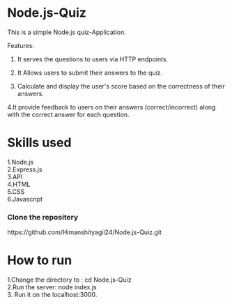 # Node.js-Quiz
This is a simple Node.js quiz-Application.

Features:


1. It serves the questions to users via HTTP endpoints.<br>

2. It Allows users to submit their answers to the quiz.<br>

3. Calculate and display the user's score based on the correctness of their answers.<br>

4.It provide feedback to users on their answers (correct/incorrect) along with the correct answer for each question.<br>

<h1>Skills used</h1>

1.Node.js<br>
2.Express.js<br>
3.API<br>
4.HTML<br>
5.CSS<br>
6.Javascript<br>




<h3>Clone the repositery</h3>
https://github.com/Himanshityagii24/Node.js-Quiz.git

<h1>How to run</h1>
1.Change the directory to : cd Node.js-Quiz<br>
2.Run the server: node index.js<br>
3. Run it on the localhost:3000.<br>
